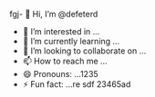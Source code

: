fgj- 👋 Hi, I’m @defeterd
- 👀 I’m interested in ...
- 🌱 I’m currently learning ...
- 💞️ I’m looking to collaborate on ...
- 📫 How to reach me ...
- 😄 Pronouns: ...1235
- ⚡ Fun fact: ...re
sdf
23465ad
<!---ddd15345
defeterd/defeterd is a ✨ special ✨ repository because its `README.md` (this file) appears on your GitHub profile.
You can click the Preview link to take a look at your changes.
--->
